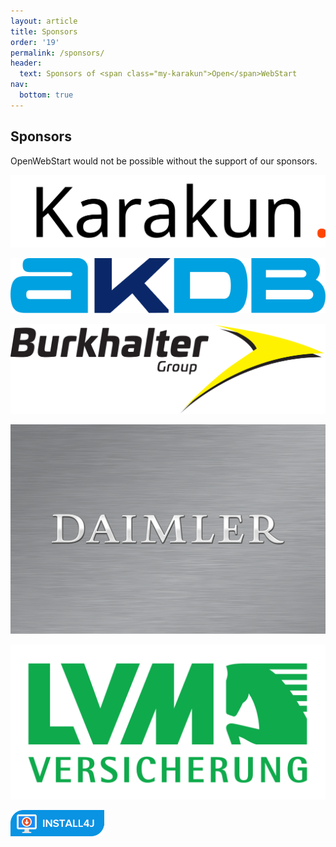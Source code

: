 ```yaml
---
layout: article
title: Sponsors
order: '19'
permalink: /sponsors/
header:
  text: Sponsors of <span class="my-karakun">Open</span>WebStart
nav:
  bottom: true
---
```


## Sponsors
<span class="text-highlight">Open<span>WebStart</span></span> would not be possible without the support of our sponsors.

<div class="spo-logo-box">

<a href="https://www.karakun.com/"><img class="spo-logo" src="/assets/images/organisations/karakun.svg" alt="Karakun Logo"></a>

<a href="https://www.akdb.de/"><img class="spo-logo" src="/assets/images/organisations/akdb.svg" alt="AKDB Logo"></a>

<a href="https://www.burkhalter.ch/"><img class="spo-logo" src="/assets/images/organisations/burkhalter.svg" alt="Burkhalter Logo"></a>

<a href="https://www.daimler.com/"><img class="spo-logo" src="/assets/images/organisations/Daimler_Logotype.png" alt="Daimler Logo"></a>

<a href="https://www.lvm.de/"><img class="spo-logo" src="/assets/images/organisations/lvm.svg" alt="LVM Logo"></a>

<a href="https://www.ej-technologies.com/products/install4j/overview.html"><img class="spo-logo" src="/assets/images/organisations/install4j.png" alt="Install4J Logo"></a>

</div>
